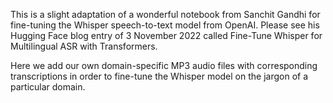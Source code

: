 This is a slight adaptation of a wonderful notebook from Sanchit Gandhi for fine-tuning the Whisper speech-to-text model from OpenAI.  Please see his Hugging Face blog entry of 3 November 2022 called Fine-Tune Whisper for Multilingual ASR with Transformers. 

Here we add our own domain-specific MP3 audio files with corresponding transcriptions in order to fine-tune the Whisper model on the jargon of a particular domain.

